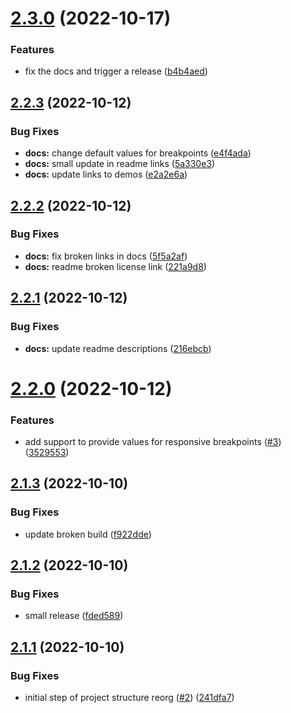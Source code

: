 # [2.3.0](https://github.com/displaykit/responsive_styles/compare/v2.2.3...v2.3.0) (2022-10-17)


### Features

* fix the docs and trigger a release ([b4b4aed](https://github.com/displaykit/responsive_styles/commit/b4b4aed26af4a8d7db33801f3f8f9fccda7e66fb))

## [2.2.3](https://github.com/displaykit/responsive_styles/compare/v2.2.2...v2.2.3) (2022-10-12)


### Bug Fixes

* **docs:** change default values for breakpoints ([e4f4ada](https://github.com/displaykit/responsive_styles/commit/e4f4ada2a6222be6fedf241e57dfb4333e9d6d4f))
* **docs:** small update in readme links ([5a330e3](https://github.com/displaykit/responsive_styles/commit/5a330e315bfc799dba18908ed8a47e743b8aedc6))
* **docs:** update links to demos ([e2a2e6a](https://github.com/displaykit/responsive_styles/commit/e2a2e6a7437808fec38c283940aee6ab673f3fd6))

## [2.2.2](https://github.com/displaykit/responsive_styles/compare/v2.2.1...v2.2.2) (2022-10-12)


### Bug Fixes

* **docs:** fix broken links in docs ([5f5a2af](https://github.com/displaykit/responsive_styles/commit/5f5a2af3f95884a7c2eca0ad17216daf7b3c8567))
* **docs:** readme broken license link ([221a9d8](https://github.com/displaykit/responsive_styles/commit/221a9d862b1eb735601fcfb271a094c6aca4d891))

## [2.2.1](https://github.com/displaykit/responsive_styles/compare/v2.2.0...v2.2.1) (2022-10-12)


### Bug Fixes

* **docs:** update readme descriptions ([216ebcb](https://github.com/displaykit/responsive_styles/commit/216ebcb7fae6688b9764ed6bbbeeab6a436a13b8))

# [2.2.0](https://github.com/displaykit/responsive_styles/compare/v2.1.3...v2.2.0) (2022-10-12)


### Features

* add support to provide values for responsive breakpoints ([#3](https://github.com/displaykit/responsive_styles/issues/3)) ([3529553](https://github.com/displaykit/responsive_styles/commit/35295532ce466fcb95583203a995ae04750da4d5))

## [2.1.3](https://github.com/displaykit/responsive_styles/compare/v2.1.2...v2.1.3) (2022-10-10)


### Bug Fixes

* update broken build ([f922dde](https://github.com/displaykit/responsive_styles/commit/f922ddea59ba7818a0c2137a693caa7a1d664482))

## [2.1.2](https://github.com/displaykit/responsive_styles/compare/v2.1.1...v2.1.2) (2022-10-10)


### Bug Fixes

* small release ([fded589](https://github.com/displaykit/responsive_styles/commit/fded5892052b0c8bd48c9bd6b80fcfb6290b8783))

## [2.1.1](https://github.com/displaykit/responsive_styles/compare/v2.1.0...v2.1.1) (2022-10-10)


### Bug Fixes

* initial step of project structure reorg ([#2](https://github.com/displaykit/responsive_styles/issues/2)) ([241dfa7](https://github.com/displaykit/responsive_styles/commit/241dfa749660e1619da8e4542e9a5357bd5b6a20))
